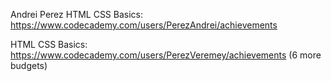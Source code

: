 Andrei Perez
HTML CSS Basics: https://www.codecademy.com/users/PerezAndrei/achievements

HTML CSS Basics: https://www.codecademy.com/users/PerezVeremey/achievements (6 more budgets)
